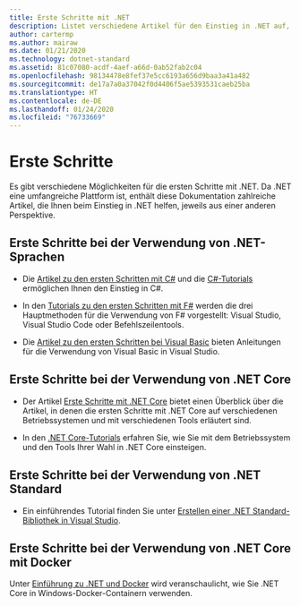 ```yaml
---
title: Erste Schritte mit .NET
description: Listet verschiedene Artikel für den Einstieg in .NET auf, unterteilt nach Sprache und Plattform.
author: cartermp
ms.author: mairaw
ms.date: 01/21/2020
ms.technology: dotnet-standard
ms.assetid: 81c07080-acdf-4aef-a66d-0ab52fab2c04
ms.openlocfilehash: 98134478e8fef37e5cc6193a656d9baa3a41a482
ms.sourcegitcommit: de17a7a0a37042f0d4406f5ae5393531caeb25ba
ms.translationtype: HT
ms.contentlocale: de-DE
ms.lasthandoff: 01/24/2020
ms.locfileid: "76733669"
---
```

# <a name="get-started"></a>Erste Schritte

Es gibt verschiedene Möglichkeiten für die ersten Schritte mit .NET. Da .NET eine umfangreiche Plattform ist, enthält diese Dokumentation zahlreiche Artikel, die Ihnen beim Einstieg in .NET helfen, jeweils aus einer anderen Perspektive.

## <a name="get-started-using-net-languages"></a>Erste Schritte bei der Verwendung von .NET-Sprachen

* Die [Artikel zu den ersten Schritten mit C#](../csharp/getting-started/index.md) und die [C#-Tutorials](../csharp/tutorials/index.md) ermöglichen Ihnen den Einstieg in C#.

* In den [Tutorials zu den ersten Schritten mit F#](../fsharp/get-started/index.md) werden die drei Hauptmethoden für die Verwendung von F# vorgestellt: Visual Studio, Visual Studio Code oder Befehlszeilentools.

* Die [Artikel zu den ersten Schritten bei Visual Basic](../visual-basic/getting-started/index.md) bieten Anleitungen für die Verwendung von Visual Basic in Visual Studio.

## <a name="get-started-using-net-core"></a>Erste Schritte bei der Verwendung von .NET Core

* Der Artikel [Erste Schritte mit .NET Core](../core/get-started.md) bietet einen Überblick über die Artikel, in denen die ersten Schritte mit .NET Core auf verschiedenen Betriebssystemen und mit verschiedenen Tools erläutert sind.

* In den [.NET Core-Tutorials](../core/tutorials/index.md) erfahren Sie, wie Sie mit dem Betriebssystem und den Tools Ihrer Wahl in .NET Core einsteigen.

## <a name="get-started-using-net-standard"></a>Erste Schritte bei der Verwendung von .NET Standard

* Ein einführendes Tutorial finden Sie unter [Erstellen einer .NET Standard-Bibliothek in Visual Studio](../core/tutorials/library-with-visual-studio.md).

## <a name="get-started-using-net-core-on-docker"></a>Erste Schritte bei der Verwendung von .NET Core mit Docker

Unter [Einführung zu .NET und Docker](../core/docker/introduction.md) wird veranschaulicht, wie Sie .NET Core in Windows-Docker-Containern verwenden.
